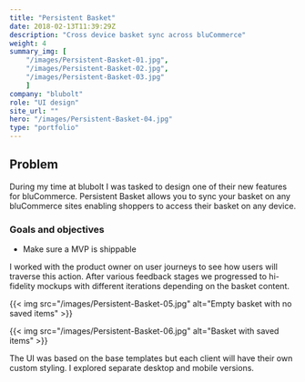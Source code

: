 ```yaml
---
title: "Persistent Basket"
date: 2018-02-13T11:39:29Z
description: "Cross device basket sync across bluCommerce"
weight: 4
summary_img: [
    "/images/Persistent-Basket-01.jpg",
    "/images/Persistent-Basket-02.jpg",
    "/images/Persistent-Basket-03.jpg"
    ]
company: "blubolt"
role: "UI design"
site_url: ""
hero: "/images/Persistent-Basket-04.jpg"
type: "portfolio"
---
```


## Problem

During my time at blubolt I was tasked to design one of their new features for bluCommerce. Persistent Basket allows you to sync your basket on any bluCommerce sites enabling shoppers to access their basket on any device.</p>

### Goals and objectives

* Make sure a MVP is shippable

I worked with the product owner on user journeys to see how users will traverse this action. After various feedback stages we progressed to hi-fidelity mockups with different iterations depending on the basket content.

{{< img src="/images/Persistent-Basket-05.jpg" alt="Empty basket with no saved items" >}}

{{< img src="/images/Persistent-Basket-06.jpg" alt="Basket with saved items" >}}

The UI was based on the base templates but each client will have their own custom styling. I explored separate desktop and mobile versions.
